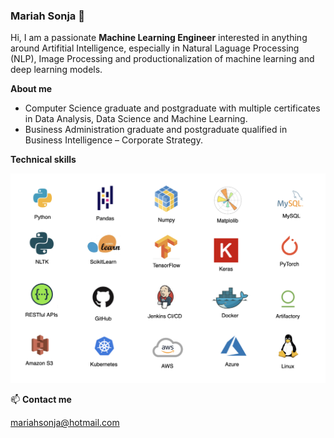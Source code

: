 ### Mariah Sonja 👋

Hi, I am a passionate **Machine Learning Engineer** interested in anything around Artifitial Intelligence, especially in Natural Laguage Processing (NLP), Image Processing and productionalization of machine learning and deep learning models.

**About me** 
 - Computer Science graduate and postgraduate with multiple certificates in Data Analysis, Data Science and Machine Learning.
- Business Administration graduate and postgraduate qualified in Business Intelligence – Corporate Strategy.

**Technical skills**

![skills](./mspp_technical_skills.png)
 
📫 **Contact me**

mariahsonja@hotmail.com

<!--
**mariahsonja/mariahsonja** is a ✨ _special_ ✨ repository because its `README.md` (this file) appears on your GitHub profile.



-->
